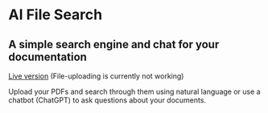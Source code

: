 # AI File Search
## A simple search engine and chat for your documentation

[Live version](https://aifilesearch.com/) (File-uploading is currently not working)

Upload your PDFs and search through them using natural language or use a chatbot (ChatGPT) to ask questions about your documents.
